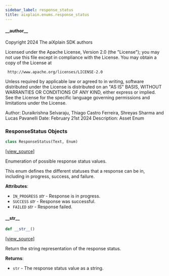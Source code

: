 ```yaml
---
sidebar_label: response_status
title: aixplain.enums.response_status
---
```


#### \_\_author\_\_

Copyright 2024 The aiXplain SDK authors

Licensed under the Apache License, Version 2.0 (the &quot;License&quot;);
you may not use this file except in compliance with the License.
You may obtain a copy of the License at

     http://www.apache.org/licenses/LICENSE-2.0

Unless required by applicable law or agreed to in writing, software
distributed under the License is distributed on an &quot;AS IS&quot; BASIS,
WITHOUT WARRANTIES OR CONDITIONS OF ANY KIND, either express or implied.
See the License for the specific language governing permissions and
limitations under the License.

Author: Duraikrishna Selvaraju, Thiago Castro Ferreira, Shreyas Sharma and Lucas Pavanelli
Date: February 21st 2024
Description:
    Asset Enum

### ResponseStatus Objects

```python
class ResponseStatus(Text, Enum)
```

[[view_source]](https://github.com/aixplain/aiXplain/blob/main/aixplain/enums/response_status.py#L28)

Enumeration of possible response status values.

This enum defines the different statuses that a response can be in, including
in progress, success, and failure.

**Attributes**:

- `IN_PROGRESS` _str_ - Response is in progress.
- `SUCCESS` _str_ - Response was successful.
- `FAILED` _str_ - Response failed.

#### \_\_str\_\_

```python
def __str__()
```

[[view_source]](https://github.com/aixplain/aiXplain/blob/main/aixplain/enums/response_status.py#L43)

Return the string representation of the response status.

**Returns**:

- `str` - The response status value as a string.

